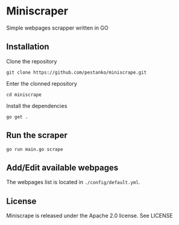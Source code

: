 # Miniscraper

Simple webpages scrapper written in GO

## Installation

Clone the repository

```shell
git clone https://github.com/pestanko/miniscrape.git
```

Enter the clonned repository

```shell
cd miniscrape
```

Install the dependencies

```shell
go get .
```

## Run the scraper

```shell
go run main.go scrape
```

## Add/Edit available webpages
The webpages list is located in ``./config/default.yml``.

## License
Miniscrape is released under the Apache 2.0 license. See LICENSE